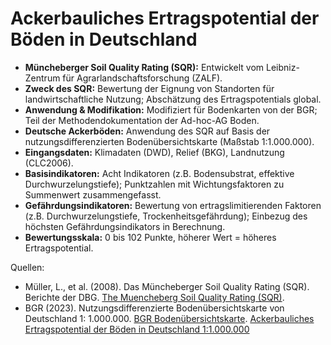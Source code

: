 # Ackerbauliches Ertragspotential der Böden in Deutschland

- **Müncheberger Soil Quality Rating (SQR):** Entwickelt vom Leibniz-Zentrum für
  Agrarlandschaftsforschung (ZALF).
- **Zweck des SQR:** Bewertung der Eignung von Standorten für
  landwirtschaftliche Nutzung; Abschätzung des Ertragspotentials global.
- **Anwendung & Modifikation:** Modifiziert für Bodenkarten von der BGR; Teil
  der Methodendokumentation der Ad-hoc-AG Boden.
- **Deutsche Ackerböden:** Anwendung des SQR auf Basis der
  nutzungsdifferenzierten Bodenübersichtskarte (Maßstab 1:1.000.000).
- **Eingangsdaten:** Klimadaten (DWD), Relief (BKG), Landnutzung (CLC2006).
- **Basisindikatoren:** Acht Indikatoren (z.B. Bodensubstrat, effektive
  Durchwurzelungstiefe); Punktzahlen mit Wichtungsfaktoren zu Summenwert
  zusammengefasst.
- **Gefährdungsindikatoren:** Bewertung von ertragslimitierenden Faktoren (z.B.
  Durchwurzelungstiefe, Trockenheitsgefährdung); Einbezug des höchsten
  Gefährdungsindikators in Berechnung.
- **Bewertungsskala:** 0 bis 102 Punkte, höherer Wert = höheres
  Ertragspotential.

Quellen:

- Müller, L., et al. (2008). Das Müncheberger Soil Quality Rating (SQR).
  Berichte der DBG.
  [The Muencheberg Soil Quality Rating (SQR)](https://www.zalf.de/de/forschung_lehre/publikationen/Documents/Publikation_Mueller_L/field_mueller.pdf).
- BGR (2023). Nutzungsdifferenzierte Bodenübersichtskarte von Deutschland 1:
  1.000.000.
  [BGR Bodenübersichtskarte](https://www.bgr.bund.de/DE/Themen/Boden/Ressourcenbewertung/Ertragspotential/Ertragspotential_node.html).
  [Ackerbauliches Ertragspotential der Böden in Deutschland 1:1.000.000](https://geoportal.bgr.de/mapapps/resources/apps/geoportal/index.html?lang=de#/datasets/portal/3DBC11EE-81E9-41A2-916E-1281DDD6C7A8)
